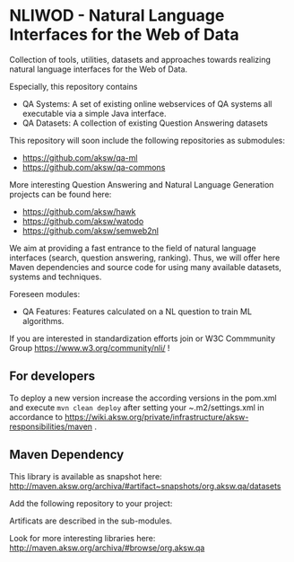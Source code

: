 # NLIWOD - Natural Language Interfaces for the Web of Data
Collection of tools, utilities, datasets and approaches towards realizing natural language interfaces for the Web of Data. 

Especially, this repository contains 
* QA Systems: A set of existing online webservices of QA systems all executable via a simple Java interface.
* QA Datasets: A collection of existing Question Answering datasets

This repository will soon include the following repositories as submodules:
* https://github.com/aksw/qa-ml
* https://github.com/aksw/qa-commons 

More interesting Question Answering and Natural Language Generation projects can be found here:
* https://github.com/aksw/hawk 
* https://github.com/aksw/watodo
* https://github.com/aksw/semweb2nl

We aim at providing a fast entrance to the field of natural language interfaces (search, question answering, ranking). Thus, we will offer here Maven dependencies and source code for using many available datasets, systems and techniques. 

Foreseen modules:
* QA Features: Features calculated on a NL question to train ML algorithms.

If you are interested in standardization efforts join or W3C Commmunity Group https://www.w3.org/community/nli/ !

## For developers
To deploy a new version increase the according versions in the pom.xml and execute ```mvn clean deploy``` after setting your ~.m2/settings.xml in accordance to https://wiki.aksw.org/private/infrastructure/aksw-responsibilities/maven .

## Maven Dependency
This library is available as snapshot here: http://maven.aksw.org/archiva/#artifact~snapshots/org.aksw.qa/datasets

Add the following repository to your project:

Artificats are described in the sub-modules.

Look for more interesting libraries here: http://maven.aksw.org/archiva/#browse/org.aksw.qa 
